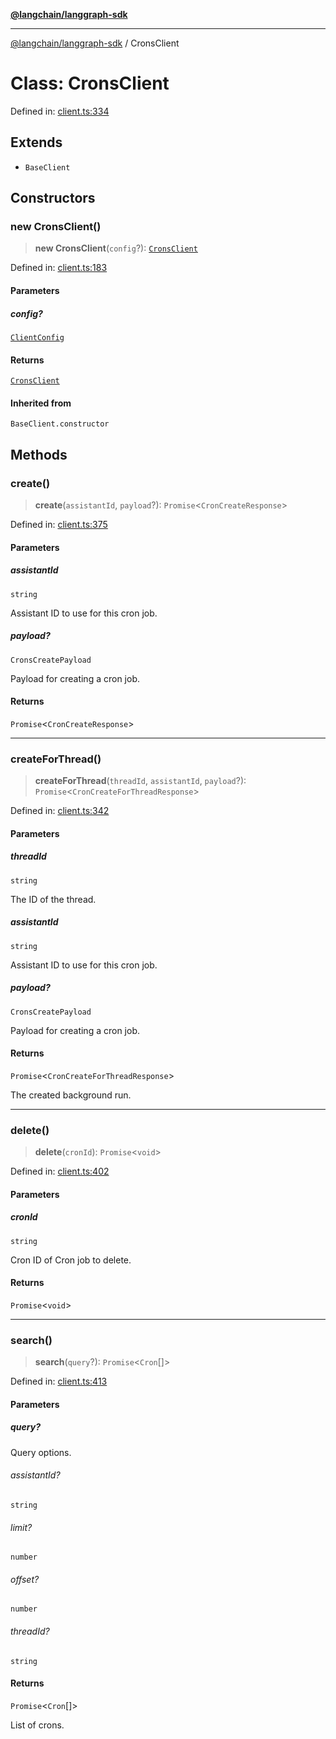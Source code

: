 [**@langchain/langgraph-sdk**](../README.md)

***

[@langchain/langgraph-sdk](../README.md) / CronsClient

# Class: CronsClient

Defined in: [client.ts:334](https://github.com/langchain-ai/langgraph/blob/a7ea5e44ce12e3618d1a766587163afbfe424e04/libs/sdk-js/src/client.ts#L334)

## Extends

- `BaseClient`

## Constructors

### new CronsClient()

> **new CronsClient**(`config`?): [`CronsClient`](CronsClient.md)

Defined in: [client.ts:183](https://github.com/langchain-ai/langgraph/blob/a7ea5e44ce12e3618d1a766587163afbfe424e04/libs/sdk-js/src/client.ts#L183)

#### Parameters

##### config?

[`ClientConfig`](../interfaces/ClientConfig.md)

#### Returns

[`CronsClient`](CronsClient.md)

#### Inherited from

`BaseClient.constructor`

## Methods

### create()

> **create**(`assistantId`, `payload`?): `Promise`\<`CronCreateResponse`\>

Defined in: [client.ts:375](https://github.com/langchain-ai/langgraph/blob/a7ea5e44ce12e3618d1a766587163afbfe424e04/libs/sdk-js/src/client.ts#L375)

#### Parameters

##### assistantId

`string`

Assistant ID to use for this cron job.

##### payload?

`CronsCreatePayload`

Payload for creating a cron job.

#### Returns

`Promise`\<`CronCreateResponse`\>

***

### createForThread()

> **createForThread**(`threadId`, `assistantId`, `payload`?): `Promise`\<`CronCreateForThreadResponse`\>

Defined in: [client.ts:342](https://github.com/langchain-ai/langgraph/blob/a7ea5e44ce12e3618d1a766587163afbfe424e04/libs/sdk-js/src/client.ts#L342)

#### Parameters

##### threadId

`string`

The ID of the thread.

##### assistantId

`string`

Assistant ID to use for this cron job.

##### payload?

`CronsCreatePayload`

Payload for creating a cron job.

#### Returns

`Promise`\<`CronCreateForThreadResponse`\>

The created background run.

***

### delete()

> **delete**(`cronId`): `Promise`\<`void`\>

Defined in: [client.ts:402](https://github.com/langchain-ai/langgraph/blob/a7ea5e44ce12e3618d1a766587163afbfe424e04/libs/sdk-js/src/client.ts#L402)

#### Parameters

##### cronId

`string`

Cron ID of Cron job to delete.

#### Returns

`Promise`\<`void`\>

***

### search()

> **search**(`query`?): `Promise`\<`Cron`[]\>

Defined in: [client.ts:413](https://github.com/langchain-ai/langgraph/blob/a7ea5e44ce12e3618d1a766587163afbfe424e04/libs/sdk-js/src/client.ts#L413)

#### Parameters

##### query?

Query options.

###### assistantId?

`string`

###### limit?

`number`

###### offset?

`number`

###### threadId?

`string`

#### Returns

`Promise`\<`Cron`[]\>

List of crons.
